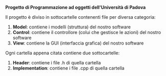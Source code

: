 ****Progetto di Programmazione ad oggetti dell'Università di Padova****

Il progetto è diviso in sottocartelle contenenti file per diversa categoria:
1.  **Model**: contiene i modelli (struttura) del nostro software
2.  **Control**: contiene il controllore (colui che gestisce le azioni) del nostro software
3.  **View**: contiene la GUI (interfaccia grafica) del nostro software 

Ogni cartella appena citata contiene due sottocartelle:
1.  **Header**: contiene i file .h di quella cartella
2.  **Implementation**: contiene i file .cpp di quella cartella
